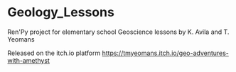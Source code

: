 # Geology_Lessons
Ren'Py project for elementary school Geoscience lessons by K. Avila and T. Yeomans

Released on the itch.io platform https://tmyeomans.itch.io/geo-adventures-with-amethyst

